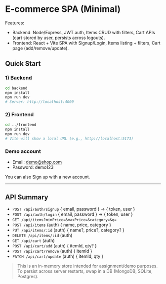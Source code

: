 
# E-commerce SPA (Minimal)

Features:
- Backend: Node/Express, JWT auth, Items CRUD with filters, Cart APIs (cart stored by user, persists across logouts).
- Frontend: React + Vite SPA with Signup/Login, Items listing + filters, Cart page (add/remove/update).

## Quick Start

### 1) Backend
```bash
cd backend
npm install
npm run dev
# Server: http://localhost:4000
```

### 2) Frontend
```bash
cd ../frontend
npm install
npm run dev
# Vite will show a local URL (e.g., http://localhost:5173)
```

### Demo account
- Email: demo@shop.com
- Password: demo123

You can also Sign up with a new account.

---

## API Summary

- `POST /api/auth/signup` { email, password } -> { token, user }
- `POST /api/auth/login` { email, password } -> { token, user }
- `GET /api/items?minPrice=&maxPrice=&category=&q=`
- `POST /api/items` (auth) { name, price, category }
- `PUT /api/items/:id` (auth) { name?, price?, category? }
- `DELETE /api/items/:id` (auth)
- `GET /api/cart` (auth)
- `POST /api/cart/add` (auth) { itemId, qty? }
- `POST /api/cart/remove` (auth) { itemId }
- `PATCH /api/cart/update` (auth) { itemId, qty }

> This is an in-memory store intended for assignment/demo purposes.
> To persist across server restarts, swap in a DB (MongoDB, SQLite, Postgres).

